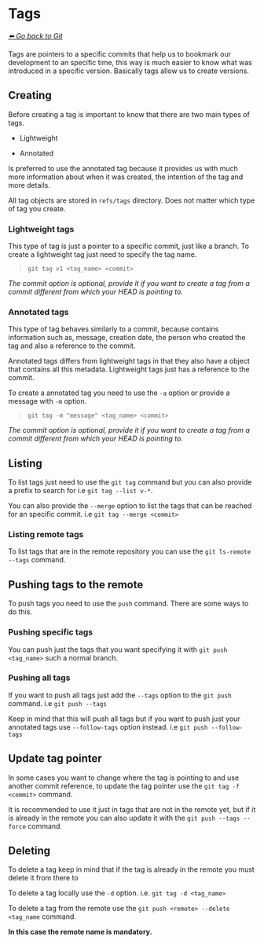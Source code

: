 # Tags

*[:arrow_left: Go back to Git](./GIT.md)*


Tags are pointers to a specific commits that help us to bookmark our development to an specific time, this way is much easier to know what was introduced in a specific version. Basically tags allow us to create versions.

## Creating

Before creating a tag is important to know that there are two main types of tags. 

- Lightweight 

- Annotated

Is preferred to use the annotated tag because it provides us with much more information about when it was created, the intention of the tag and more details.

All tag objects are stored in `refs/tags` directory. Does not matter which type of tag you create.

### Lightweight tags

This type of tag is just a pointer to a specific commit, just like a branch. To create a lightweight tag just need to specify the tag name.

> `git tag v1 <tag_name> <commit>`

*The commit option is optional, provide it if you want to create a tag from a commit different from which your HEAD is pointing to.*

### Annotated tags

This type of tag behaves similarly to a commit, because contains information such as, message, creation date, the person who created the tag and also a reference to the commit.

Annotated tags differs from lightweight tags in that they also have a object that contains all this metadata. Lightweight tags just has a reference to the commit.

To create a annotated tag you need to use the `-a` option or provide a message with `-m` option.

> `git tag -m "message" <tag_name> <commit>`

*The commit option is optional, provide it if you want to create a tag from a commit different from which your HEAD is pointing to.*

## Listing

To list tags just need to use the `git tag` command but you can also provide a prefix to search for i.e `git tag --list v-*`.

You can also provide the `--merge` option to list the tags that can be reached for an specific commit. i.e `git tag --merge <commit>`

### Listing remote tags

To list tags that are in the remote repository you can use the `git ls-remote --tags` command.

## Pushing tags to the remote

To push tags you need to use the `push` command. There are some ways to do this.

### Pushing specific tags

You can push just the tags that you want specifying it with `git push <tag_name>` such a normal branch.

### Pushing all tags

If you want to push all tags just add the `--tags` option to the `git push` command. i.e `git push --tags`

Keep in mind that this will push all tags but if you want to push just your annotated tags use `--follow-tags` option instead. i.e `git push --follow-tags`

## Update tag pointer

In some cases you want to change where the tag is pointing to and use another commit reference, to update the tag pointer use the `git tag -f <commit>` command.

It is recommended to use it just in tags that are not in the remote yet, but if it is already in the remote you can also update it with the `git push --tags --force` command.

## Deleting

To delete a tag keep in mind that if the tag is already in the remote you must delete it from there to

To delete a tag locally use the `-d` option. i.e. `git tag -d <tag_name>`

To delete a tag from the remote use the `git push <remote> --delete <tag_name` command.

**In this case the remote name is mandatory.**